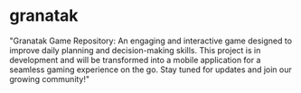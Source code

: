 # granatak
"Granatak Game Repository: An engaging and interactive game designed to improve daily planning and decision-making skills. This project is in development and will be transformed into a mobile application for a seamless gaming experience on the go. Stay tuned for updates and join our growing community!"
